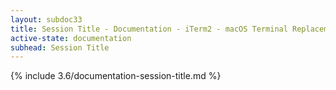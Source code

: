 ```yaml
---
layout: subdoc33
title: Session Title - Documentation - iTerm2 - macOS Terminal Replacement
active-state: documentation
subhead: Session Title
---
```

{% include 3.6/documentation-session-title.md %}

